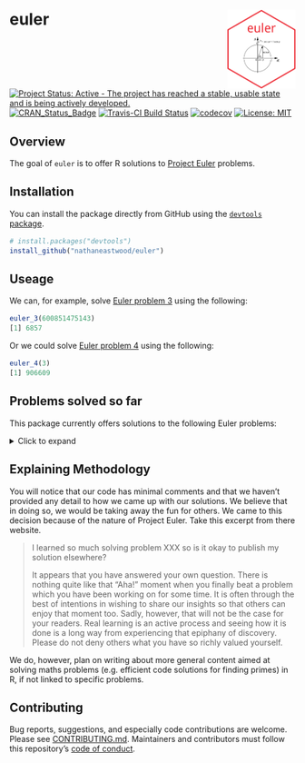 <!-- README.md is generated from README.Rmd. Please edit that file -->

euler <img src="inst/figures/euler.png" align="right" height="139" width="120" />
=================================================================================

[![Project Status: Active - The project has reached a stable, usable
state and is being actively
developed.](http://www.repostatus.org/badges/latest/active.svg)](http://www.repostatus.org/#active)
[![CRAN\_Status\_Badge](http://www.r-pkg.org/badges/version/euler)](http://cran.r-project.org/package=euler)
[![Travis-CI Build
Status](https://travis-ci.org/nathaneastwood/euler.svg?branch=master)](https://travis-ci.org/nathaneastwood/euler)
[![codecov](https://codecov.io/gh/nathaneastwood/euler/branch/master/graph/badge.svg)](https://codecov.io/gh/nathaneastwood/euler)
[![License:
MIT](https://img.shields.io/badge/License-MIT-yellow.svg)](https://opensource.org/licenses/MIT)

Overview
--------

The goal of `euler` is to offer R solutions to [Project
Euler](https://projecteuler.net) problems.

Installation
------------

You can install the package directly from GitHub using the [`devtools`
package](https://github.com/r-lib/devtools).

``` r
# install.packages("devtools")
install_github("nathaneastwood/euler")
```

Useage
------

We can, for example, solve [Euler problem
3](https://projecteuler.net/problem=3) using the following:

``` r
euler_3(600851475143)
[1] 6857
```

Or we could solve [Euler problem 4](https://projecteuler.net/problem=4)
using the following:

``` r
euler_4(3)
[1] 906609
```

Problems solved so far
----------------------

This package currently offers solutions to the following Euler problems:

<details>

<summary>Click to expand</summary>

-   [Problem 1](https://projecteuler.net/problem=1)
-   [Problem 2](https://projecteuler.net/problem=2)
-   [Problem 3](https://projecteuler.net/problem=3)
-   [Problem 4](https://projecteuler.net/problem=4)
-   [Problem 5](https://projecteuler.net/problem=5)
-   [Problem 6](https://projecteuler.net/problem=6)
-   [Problem 7](https://projecteuler.net/problem=7)
-   [Problem 8](https://projecteuler.net/problem=8)
-   [Problem 9](https://projecteuler.net/problem=9)
-   [Problem 10](https://projecteuler.net/problem=10)
-   [Problem 11](https://projecteuler.net/problem=11)
-   [Problem 12](https://projecteuler.net/problem=12)
-   [Problem 13](https://projecteuler.net/problem=13)
-   [Problem 14](https://projecteuler.net/problem=14)
-   [Problem 18](https://projecteuler.net/problem=18)
-   [Problem 67](https://projecteuler.net/problem=67)

</details>

<break>

Explaining Methodology
----------------------

You will notice that our code has minimal comments and that we haven’t
provided any detail to how we came up with our solutions. We believe
that in doing so, we would be taking away the fun for others. We came to
this decision because of the nature of Project Euler. Take this excerpt
from there website.

> I learned so much solving problem XXX so is it okay to publish my
> solution elsewhere?
>
> It appears that you have answered your own question. There is nothing
> quite like that “Aha!” moment when you finally beat a problem which
> you have been working on for some time. It is often through the best
> of intentions in wishing to share our insights so that others can
> enjoy that moment too. Sadly, however, that will not be the case for
> your readers. Real learning is an active process and seeing how it is
> done is a long way from experiencing that epiphany of discovery.
> Please do not deny others what you have so richly valued yourself.

We do, however, plan on writing about more general content aimed at
solving maths problems (e.g. efficient code solutions for finding
primes) in R, if not linked to specific problems.

Contributing
------------

Bug reports, suggestions, and especially code contributions are welcome.
Please see
[CONTRIBUTING.md](https://github.com/nathaneastwood/euler/blob/master/CONTRIBUTING.md).
Maintainers and contributors must follow this repository’s [code of
conduct](https://thoughtbot.com/open-source-code-of-conduct).
